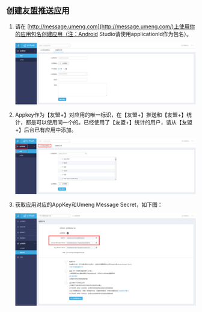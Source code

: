 ## 创建友盟推送应用

1. 请在 [http://message.umeng.com](http://message.umeng.com/)上使用你的应用包名创建应用（注：Android Studio请使用applicationId作为包名）。

    ![](media/c01.png)

2. Appkey作为【友盟+】对应用的唯一标识，在【友盟+】推送和【友盟+】统计，都是可以使用同一个的。已经使用了【友盟+】统计的用户，请从【友盟+】后台已有应用中添加。

    ![](media/c02.png)

3. 获取应用对应的AppKey和Umeng Message Secret，如下图：

    ![](media/c03.png)

